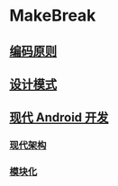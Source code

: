 # MakeBreak

## [编码原则](./Developer/ProgrammingPrinciples_CN.md)

## [设计模式](./DesignPatterns/DesignPatterns_CN.md)

## [现代 Android 开发](./Android/ModernAndroid_CN.md)

### [现代架构](./Android/Architecture/Architecture_CN.md)

### [模块化](./Android/Modularization/Modularization_CN.md)

